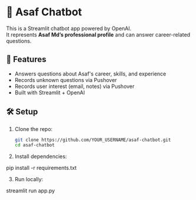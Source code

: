 # 💬 Asaf Chatbot

This is a Streamlit chatbot app powered by OpenAI.  
It represents **Asaf Md’s professional profile** and can answer career-related questions.

## 🚀 Features
- Answers questions about Asaf's career, skills, and experience
- Records unknown questions via Pushover
- Records user interest (email, notes) via Pushover
- Built with Streamlit + OpenAI

## 🛠️ Setup

1. Clone the repo:
   ```bash
   git clone https://github.com/YOUR_USERNAME/asaf-chatbot.git
   cd asaf-chatbot


2. Install dependencies:

pip install -r requirements.txt


3. Run locally:

streamlit run app.py
